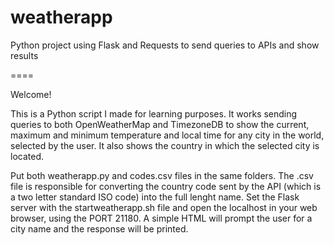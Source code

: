 # weatherapp
Python project using Flask and Requests to send queries to APIs and show results

====

Welcome!

This is a Python script I made for learning purposes. It works sending queries to both OpenWeatherMap and TimezoneDB to show the current, maximum and minimum temperature and local time for any city in the world, selected by the user. It also shows the country in which the selected city is located.

Put both weatherapp.py and codes.csv files in the same folders. The .csv file is responsible for converting the country code sent by the API (which is a two letter standard ISO code) into the full lenght name. Set the Flask server with the startweatherapp.sh file and open the localhost in your web browser, using the PORT 21180. A simple HTML will prompt the user for a city name and the response will be printed.
